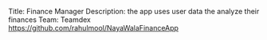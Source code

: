Title: Finance Manager
Description: the app uses user data the analyze their finances
Team: Teamdex https://github.com/rahulmool/NayaWalaFinanceApp
